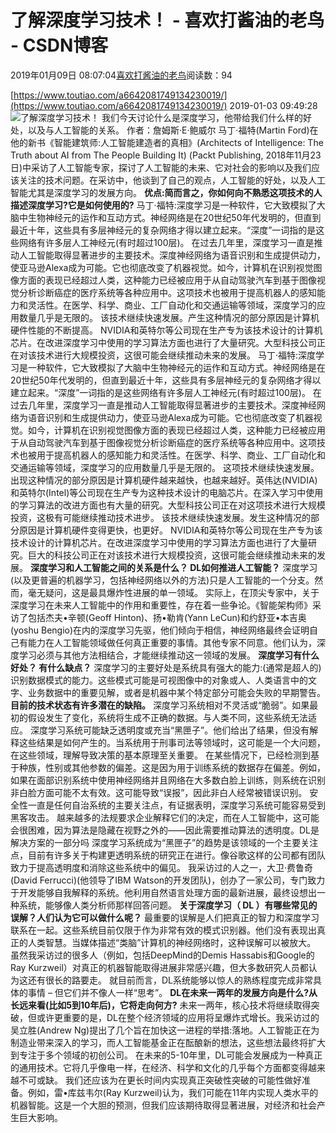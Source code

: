 
# 了解深度学习技术！ - 喜欢打酱油的老鸟 - CSDN博客


2019年01月09日 08:07:04[喜欢打酱油的老鸟](https://me.csdn.net/weixin_42137700)阅读数：94


[https://www.toutiao.com/a6642081749134230019/](https://www.toutiao.com/a6642081749134230019/)
2019-01-03 09:49:28
![了解深度学习技术！](http://p1.pstatp.com/large/pgc-image/0876674e8e2a4225a392a9798b1ba509)
我们今天讨论什么是深度学习，他带给我们什么样的好处，以及与人工智能的关系。
作者：詹姆斯·E·鲍威尔
马丁·福特(Martin Ford)在他的新书《智能建筑师:人工智能建造者的真相》(Architects of Intelligence: The Truth about AI from The People Building It) (Packt Publishing, 2018年11月23日)中采访了人工智能专家，探讨了人工智能的未来、它对社会的影响以及我们应该关注的技术问题。在采访中，他谈到了自己的观点，人工智能的好处，以及人工智能尤其是深度学习的发展方向。
**优点:简而言之，你如何向不熟悉这项技术的人描述深度学习?它是如何使用的?**
马丁·福特:深度学习是一种软件，它大致模拟了大脑中生物神经元的运作和互动方式。神经网络是在20世纪50年代发明的，但直到最近十年，这些具有多层神经元的复杂网络才得以建立起来。“深度”一词指的是这些网络有许多层人工神经元(有时超过100层)。
在过去几年里，深度学习一直是推动人工智能取得显著进步的主要技术。深度神经网络为语音识别和生成提供动力，使亚马逊Alexa成为可能。它也彻底改变了机器视觉。如今，计算机在识别视觉图像方面的表现已经超过人类，这种能力已经被应用于从自动驾驶汽车到基于图像视觉分析诊断癌症的医疗系统等各种应用中。这项技术也被用于提高机器人的感知能力和灵活性。在医学、科学、商业、工厂自动化和交通运输等领域，深度学习的应用数量几乎是无限的。
该技术继续快速发展。产生这种情况的部分原因是计算机硬件性能的不断提高。 NVIDIA和英特尔等公司现在生产专为该技术设计的计算机芯片。在改进深度学习中使用的学习算法方面也进行了大量研究。大型科技公司正在对该技术进行大规模投资，这很可能会继续推动未来的发展。
马丁·福特:深度学习是一种软件，它大致模拟了大脑中生物神经元的运作和互动方式。神经网络是在20世纪50年代发明的，但直到最近十年，这些具有多层神经元的复杂网络才得以建立起来。“深度”一词指的是这些网络有许多层人工神经元(有时超过100层)。
在过去几年里，深度学习一直是推动人工智能取得显著进步的主要技术。深度神经网络为语音识别和生成提供动力，使亚马逊Alexa成为可能。它也彻底改变了机器视觉。如今，计算机在识别视觉图像方面的表现已经超过人类，这种能力已经被应用于从自动驾驶汽车到基于图像视觉分析诊断癌症的医疗系统等各种应用中。这项技术也被用于提高机器人的感知能力和灵活性。在医学、科学、商业、工厂自动化和交通运输等领域，深度学习的应用数量几乎是无限的。
这项技术继续快速发展。出现这种情况的部分原因是计算机硬件越来越快，也越来越好。英伟达(NVIDIA)和英特尔(Intel)等公司现在生产专为这种技术设计的电脑芯片。在深入学习中使用的学习算法的改进方面也有大量的研究。大型科技公司正在对这项技术进行大规模投资，这极有可能继续推动技术进步。
该技术继续快速发展。发生这种情况的部分原因是计算机硬件变得更快，也更好。 NVIDIA和英特尔等公司现在生产专为该技术设计的计算机芯片。在改进深度学习中使用的学习算法方面也进行了大量研究。巨大的科技公司正在对该技术进行大规模投资，这很可能会继续推动未来的发展。
**深度学习和人工智能之间的关系是什么？ DL如何推进人工智能？**
深度学习(以及更普遍的机器学习，包括神经网络以外的方法)只是人工智能的一个分支。然而，毫无疑问，这是最具爆炸性进展的单一领域。
实际上，在顶尖专家中，关于深度学习在未来人工智能中的作用和重要性，存在着一些争论。《智能架构师》采访了包括杰夫•辛顿(Geoff Hinton)、扬•勒肯(Yann LeCun)和约舒亚•本吉奥(yoshu Bengio)在内的深度学习先驱，他们倾向于相信，神经网络最终会证明自己有能力在人工智能领域做任何真正重要的事情。其他专家不同意。他们认为，深度学习必须与其他方法相结合，才能继续推动这一领域的发展。
**深度学习有什么好处？ 有什么缺点？**
深度学习的主要好处是系统具有强大的能力:(通常是超人的)识别数据模式的能力。这些模式可能是可视图像中的对象或人、人类语言中的文字、业务数据中的重要见解，或者是机器中某个特定部分可能会失败的早期警告。
**目前的技术状态有许多潜在的缺陷。**
深度学习系统相对不灵活或“脆弱”。如果最初的假设发生了变化，系统将生成不正确的数据。与人类不同，这些系统无法适应。
深度学习系统可能缺乏透明度或充当“黑匣子”。他们给出了结果，但没有解释这些结果是如何产生的。当系统用于刑事司法等领域时，这可能是一个大问题，在这些领域，理解导致决策的基本原理至关重要。
在某些情况下，已经检测到基于种族，性别或其他参数的偏差。这是因为用于训练系统的数据存在偏差。例如，如果在面部识别系统中使用神经网络并且网络在大多数白脸上训练，则系统在识别非白脸方面可能不太有效。这可能导致“误报”，因此非白人经常被错误识别。
安全性一直是任何自治系统的主要关注点，有证据表明，深度学习系统可能容易受到黑客攻击。
越来越多的法规要求企业解释它们的决定，而在人工智能中，这可能会很困难，因为算法是隐藏在视野之外的——因此需要推动算法的透明度。DL是解决方案的一部分吗
深度学习系统成为“黑匣子”的趋势是该领域的一个主要关注点，目前有许多关于构建更透明系统的研究正在进行。像谷歌这样的公司都有团队致力于提高透明度和消除这些系统中的偏见。
我采访过的人之一，大卫·费鲁奇(David Ferrucci)(他领导了IBM Watson的开发团队)，创办了一家公司，专门致力于开发能够自我解释的系统。他利用自然语言处理方面的最新进展，最终设想出一种系统，能够像人类分析师那样回答问题。
**关于深度学习（ DL ）有哪些常见的误解？人们认为它可以做什么呢？**
最重要的误解是人们把真正的智力和深度学习联系在一起。这些系统目前仅限于作为非常有效的模式识别器。他们没有表现出真正的人类智慧。当媒体描述“类脑”计算机的神经网络时，这种误解可以被放大。
虽然我采访过的很多人（例如，包括DeepMind的Demis Hassabis和Google的Ray Kurzweil）对真正的机器智能取得进展非常感兴趣，但大多数研究人员都认为这还有很长的路要走。
就目前而言，DL系统能够以惊人的熟练程度完成非常具体的事情 – 但它们并不像人一样“思考”。
**DL在未来一两年的发展方向是什么?从长远来看(比如5到10年后)，它将走向何方?**
未来一两年，核心技术将继续取得突破，但或许更重要的是，DL在整个经济领域的应用将呈爆炸式增长。我采访过的吴立胜(Andrew Ng)提出了几个旨在加快这一进程的举措:落地。人工智能正在为制造业带来深入的学习，而人工智能基金正在酝酿新的想法，这些想法最终将扩大到专注于多个领域的初创公司。
在未来的5-10年里，DL可能会发展成为一种真正的通用技术。它将几乎像电一样，在经济、科学和文化的几乎每个方面都变得越来越不可或缺。
我们还应该为在更长时间内实现真正突破性突破的可能性做好准备。例如，雷•库兹韦尔(Ray Kurzweil)认为，我们可能在11年内实现人类水平的机器智能。这是一个大胆的预测，但我们应该期待取得显著进展，对经济和社会产生巨大影响。

